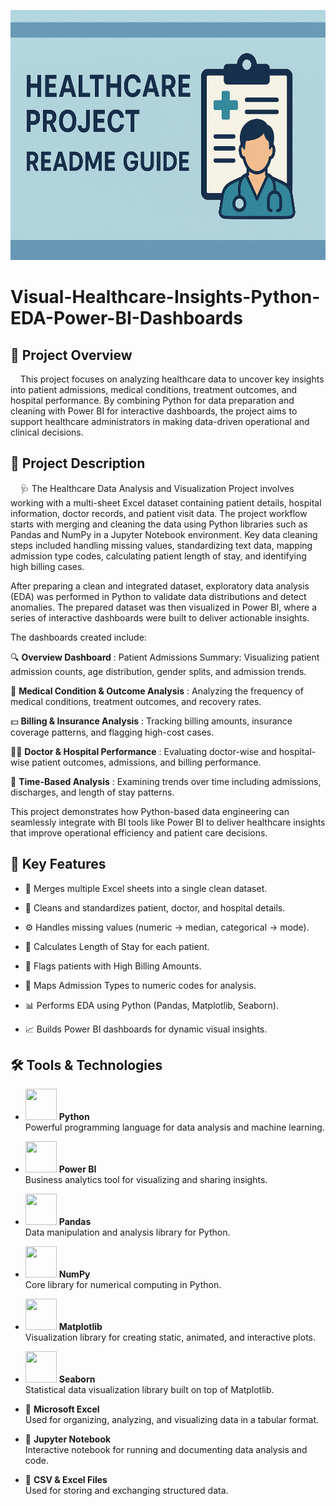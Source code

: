 <p align="center">
  <img src="Images/Healthcare Project Guide Illustration.png" alt="Healthcare Data Insights Banner" width="700" height = "400">
</p>



# Visual-Healthcare-Insights-Python-EDA-Power-BI-Dashboards


## 📌 Project Overview
&nbsp;&nbsp;&nbsp;&nbsp;This project focuses on analyzing healthcare data to uncover key insights into patient admissions, medical conditions, treatment outcomes, and hospital performance. By combining Python for data preparation and cleaning with Power BI for interactive dashboards, the project aims to support healthcare administrators in making data-driven operational and clinical decisions.

## 📌 Project Description
&nbsp;&nbsp;&nbsp;&nbsp;🩺 The Healthcare Data Analysis and Visualization Project involves working with a multi-sheet Excel dataset containing patient details, hospital information, doctor records, and patient visit data. The project workflow starts with merging and cleaning the data using Python libraries such as Pandas and NumPy in a Jupyter Notebook environment. Key data cleaning steps included handling missing values, standardizing text data, mapping admission type codes, calculating patient length of stay, and identifying high billing cases.

After preparing a clean and integrated dataset, exploratory data analysis (EDA) was performed in Python to validate data distributions and detect anomalies. The prepared dataset was then visualized in Power BI, where a series of interactive dashboards were built to deliver actionable insights.

The dashboards created include:

🔍 **Overview Dashboard** : Patient Admissions Summary: Visualizing patient admission counts, age distribution, gender splits, and admission trends.

🏥 **Medical Condition & Outcome Analysis** : Analyzing the frequency of medical conditions, treatment outcomes, and recovery rates.

💵 **Billing & Insurance Analysis** : Tracking billing amounts, insurance coverage patterns, and flagging high-cost cases.

🧑‍⚕️ **Doctor & Hospital Performance** : Evaluating doctor-wise and hospital-wise patient outcomes, admissions, and billing performance.

📅 **Time-Based Analysis** : Examining trends over time including admissions, discharges, and length of stay patterns.

This project demonstrates how Python-based data engineering can seamlessly integrate with BI tools like Power BI to deliver healthcare insights that improve operational efficiency and patient care decisions.

## 📌 Key Features
- 📑 Merges multiple Excel sheets into a single clean dataset.

- 🧹 Cleans and standardizes patient, doctor, and hospital details.

- ⚙️ Handles missing values (numeric → median, categorical → mode).

- 📏 Calculates Length of Stay for each patient.

- 💸 Flags patients with High Billing Amounts.

- 🔢 Maps Admission Types to numeric codes for analysis.

- 📊 Performs EDA using Python (Pandas, Matplotlib, Seaborn).

- 📈 Builds Power BI dashboards for dynamic visual insights.

## 🛠️ Tools & Technologies  

- <img src="https://upload.wikimedia.org/wikipedia/commons/c/c3/Python-logo.png" width="50" height="50"> **Python**  
  Powerful programming language for data analysis and machine learning.  
- <img src="https://upload.wikimedia.org/wikipedia/commons/4/44/Power_BI_Logo.png" width="50" height="50"> **Power BI**  
  Business analytics tool for visualizing and sharing insights.  
- <img src="https://upload.wikimedia.org/wikipedia/commons/2/22/Pandas_mark.svg" width="50" height="50"> **Pandas**  
  Data manipulation and analysis library for Python.  
- <img src="https://upload.wikimedia.org/wikipedia/commons/2/2e/NumPy_logo_2020.svg" width="50" height="50"> **NumPy**  
  Core library for numerical computing in Python.  
- <img src="https://upload.wikimedia.org/wikipedia/commons/4/46/Matplotlib_logo.svg" width="50" height="50"> **Matplotlib**  
  Visualization library for creating static, animated, and interactive plots.  
- <img src="https://upload.wikimedia.org/wikipedia/commons/0/0c/Seaborn-logo.svg" width="50" height="50"> **Seaborn**  
  Statistical data visualization library built on top of Matplotlib.  

- 📑 **Microsoft Excel**  
  Used for organizing, analyzing, and visualizing data in a tabular format.  

- 📝 **Jupyter Notebook**  
  Interactive notebook for running and documenting data analysis and code.  

- 📂 **CSV & Excel Files**  
  Used for storing and exchanging structured data.


  
